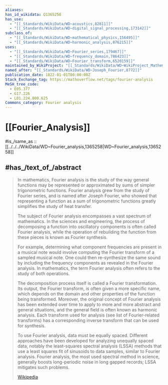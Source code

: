```yaml
---
aliases:
has_id_wikidata: Q1365258
has_use:
  - "[[_Standards/WikiData/WD~acoustics,82811]]"
  - "[[_Standards/WikiData/WD~digital_signal_processing,173142]]"
subclass_of:
  - "[[_Standards/WikiData/WD~mathematical_physics,156495]]"
  - "[[_Standards/WikiData/WD~harmonic_analysis,876215]]"
uses:
  - "[[_Standards/WikiData/WD~Fourier_series,179467]]"
  - "[[_Standards/WikiData/WD~frequency_domain,786423]]"
  - "[[_Standards/WikiData/WD~Fourier_transform,6520159]]"
maintained_by_WikiProject: "[[_Standards/WikiData/WD~WikiProject_Mathematics,8487137]]"
named_after: "[[_Standards/WikiData/WD~Joseph_Fourier,8772]]"
publication_date: 1822-01-01T00:00:00Z
Stack_Exchange_tag: https://mathoverflow.net/tags/fourier-analysis
MeSH_tree_code:
  - E05.377
  - G17.226
  - L01.224.800.625
Commons_category: Fourier analysis
---
```


# [[Fourier_Analysis]] 

#is_/same_as :: [[../../../WikiData/WD~Fourier_analysis,1365258|WD~Fourier_analysis,1365258]] 

## #has_/text_of_/abstract 

> In mathematics, Fourier analysis is the study of the way 
> general functions may be represented or approximated by sums of simpler trigonometric functions. 
> Fourier analysis grew from the study of Fourier series, and is named after Joseph Fourier, 
> who showed that representing a function as a sum of trigonometric functions 
> greatly simplifies the study of heat transfer.
>
> The subject of Fourier analysis encompasses a vast spectrum of mathematics. 
> In the sciences and engineering, the process of decomposing a function into oscillatory components 
> is often called Fourier analysis, while the operation of rebuilding the function from these pieces 
> is known as Fourier synthesis. 
> 
> For example, determining what component frequencies are present in a musical note 
> would involve computing the Fourier transform of a sampled musical note. 
> One could then re-synthesize the same sound by including the frequency components as revealed in the Fourier analysis. In mathematics, the term Fourier analysis often refers to the study of both operations.
>
> The decomposition process itself is called a Fourier transformation. Its output, the Fourier transform, is often given a more specific name, which depends on the domain and other properties of the function being transformed. Moreover, the original concept of Fourier analysis has been extended over time to apply to more and more abstract and general situations, and the general field is often known as harmonic analysis. Each transform used for analysis (see list of Fourier-related transforms) has a corresponding inverse transform that can be used for synthesis.
>
> To use Fourier analysis, data must be equally spaced. Different approaches have been developed for analyzing unequally spaced data, notably the least-squares spectral analysis (LSSA) methods that use a least squares fit of sinusoids to data samples, similar to Fourier analysis. Fourier analysis, the most used spectral method in science, generally boosts long-periodic noise in long gapped records; LSSA mitigates such problems.
>
> [Wikipedia](https://en.wikipedia.org/wiki/Fourier%20analysis) 

